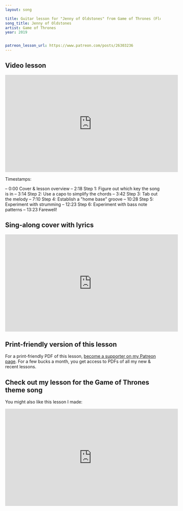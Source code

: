 ```yaml
---
layout: song

title: Guitar lesson for "Jenny of Oldstones" from Game of Thrones (Florence and the Machine)
song_title: Jenny of Oldstones
artist: Game of Thrones
year: 2019


patreon_lesson_url: https://www.patreon.com/posts/26303236
---
```


## Video lesson

<iframe width="560" height="315" src="https://www.youtube.com/embed/D91MLr19uRw?showinfo=0" frameborder="0" allowfullscreen></iframe>

Timestamps:

– 0:00 Cover & lesson overview
– 2:18 Step 1: Figure out which key the song is in
– 3:14 Step 2: Use a capo to simplify the chords
– 3:42 Step 3: Tab out the melody
– 7:10 Step 4: Establish a "home base" groove
– 10:28 Step 5: Experiment with strumming
– 12:23 Step 6: Experiment with bass note patterns
– 13:23 Farewell!

## Sing-along cover with lyrics

<iframe width="560" height="315" src="https://www.youtube.com/embed/HuQWwlOUOPw?showinfo=0" frameborder="0" allowfullscreen></iframe>

<!-- Coming soon! -->

## Print-friendly version of this lesson

For a print-friendly PDF of this lesson, [become a supporter on my Patreon page](https://www.patreon.com/posts/26303236). For a few bucks a month, you get access to PDFs of all my new & recent lessons.



## Check out my lesson for the Game of Thrones theme song

You might also like this lesson I made:

<iframe width="560" height="315" src="https://www.youtube.com/embed/u_1fqr5OCMU?showinfo=0" frameborder="0" allowfullscreen></iframe>
